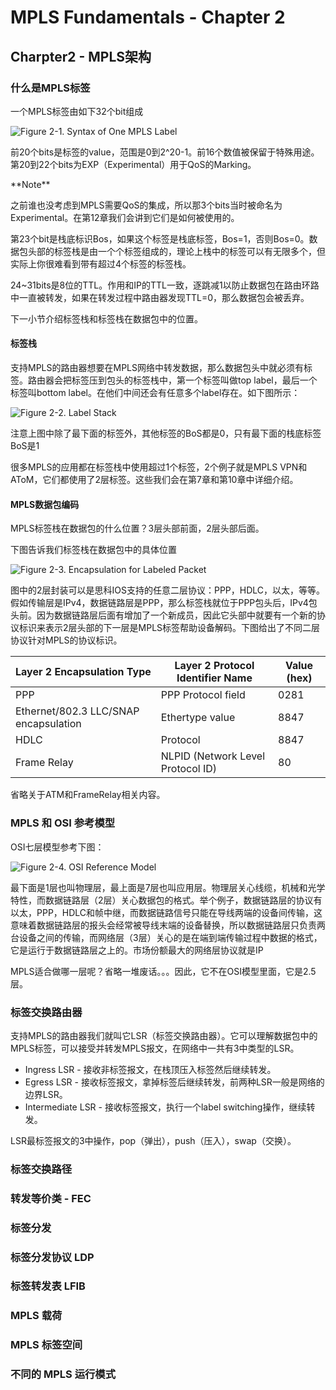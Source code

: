 # MPLS Fundamentals - Chapter 2

## Charpter2 - MPLS架构

### 什么是MPLS标签

<p>
  一个MPLS标签由如下32个bit组成
</p>

![Figure 2-1. Syntax of One MPLS Label](https://learning.oreilly.com/library/view/mpls-fundamentals/1587051974/1587051974_ch02lev1sec1_image01.gif)

<p>
  前20个bits是标签的value，范围是0到2^20-1。前16个数值被保留于特殊用途。第20到22个bits为EXP（Experimental）用于QoS的Marking。
</p>
**Note**

<p>
  之前谁也没考虑到MPLS需要QoS的集成，所以那3个bits当时被命名为Experimental。在第12章我们会讲到它们是如何被使用的。
</p>

<p>
  第23个bit是栈底标识Bos，如果这个标签是栈底标签，Bos=1，否则Bos=0。数据包头部的标签栈是由一个个标签组成的，理论上栈中的标签可以有无限多个，但实际上你很难看到带有超过4个标签的标签栈。
</p>

<p>
  24~31bits是8位的TTL。作用和IP的TTL一致，逐跳减1以防止数据包在路由环路中一直被转发，如果在转发过程中路由器发现TTL=0，那么数据包会被丢弃。
</p>

<p>
  下一小节介绍标签栈和标签栈在数据包中的位置。
</p>



#### 标签栈

<p>
  支持MPLS的路由器想要在MPLS网络中转发数据，那么数据包头中就必须有标签。路由器会把标签压到包头的标签栈中，第一个标签叫做top label，最后一个标签叫bottom label。在他们中间还会有任意多个label存在。如下图所示：
</p>

![Figure 2-2. Label Stack](https://learning.oreilly.com/library/view/mpls-fundamentals/1587051974/1587051974_ch02lev1sec1_image02.gif)

<p>
  注意上图中除了最下面的标签外，其他标签的BoS都是0，只有最下面的栈底标签BoS是1
</p>

<p>
  很多MPLS的应用都在标签栈中使用超过1个标签，2个例子就是MPLS VPN和AToM，它们都使用了2层标签。这些我们会在第7章和第10章中详细介绍。
</p>



#### MPLS数据包编码

<p>
  MPLS标签栈在数据包的什么位置？3层头部前面，2层头部后面。
</p>

<p>
  下图告诉我们标签栈在数据包中的具体位置
</p>

![Figure 2-3. Encapsulation for Labeled Packet](https://learning.oreilly.com/library/view/mpls-fundamentals/1587051974/1587051974_ch02lev1sec1_image03.gif)

<p>
  图中的2层封装可以是思科IOS支持的任意二层协议：PPP，HDLC，以太，等等。假如传输层是IPv4，数据链路层是PPP，那么标签栈就位于PPP包头后，IPv4包头前。因为数据链路层后面有增加了一个新成员，因此它头部中就要有一个新的协议标识来表示2层头部的下一层是MPLS标签帮助设备解码。下图给出了不同二层协议针对MPLS的协议标识。
</p>

| **Layer 2 Encapsulation Type**        | **Layer 2 Protocol Identifier Name** | **Value (hex)** |
| ------------------------------------- | ------------------------------------ | --------------- |
| PPP                                   | PPP Protocol field                   | 0281            |
| Ethernet/802.3 LLC/SNAP encapsulation | Ethertype value                      | 8847            |
| HDLC                                  | Protocol                             | 8847            |
| Frame Relay                           | NLPID (Network Level Protocol ID)    | 80              |

<p>
  省略关于ATM和FrameRelay相关内容。
</p>



### MPLS 和 OSI 参考模型

<p>
  OSI七层模型参考下图：
</p>

![Figure 2-4. OSI Reference Model](https://learning.oreilly.com/library/view/mpls-fundamentals/1587051974/1587051974_ch02lev1sec2_image01.gif)

<p>
  最下面是1层也叫物理层，最上面是7层也叫应用层。物理层关心线缆，机械和光学特性，而数据链路层（2层）关心数据包的格式。举个例子，数据链路层的协议有以太，PPP，HDLC和帧中继，而数据链路信号只能在导线两端的设备间传输，这意味着数据链路层的报头会经常被导线末端的设备替换，所以数据链路层只负责两台设备之间的传输，而网络层（3层）关心的是在端到端传输过程中数据的格式，它是运行于数据链路层之上的。市场份额最大的网络层协议就是IP
</p>

<p>
  MPLS适合做哪一层呢？省略一堆废话。。。因此，它不在OSI模型里面，它是2.5层。
</p>



### 标签交换路由器

<p>
  支持MPLS的路由器我们就叫它LSR（标签交换路由器）。它可以理解数据包中的MPLS标签，可以接受并转发MPLS报文，在网络中一共有3中类型的LSR。
</p>

- Ingress LSR - 接收非标签报文，在栈顶压入标签然后继续转发。
- Egress LSR - 接收标签报文，拿掉标签后继续转发，前两种LSR一般是网络的边界LSR。
- Intermediate LSR - 接收标签报文，执行一个label switching操作，继续转发。

<p>
  LSR最标签报文的3中操作，pop（弹出），push（压入），swap（交换）。
</p>







### 标签交换路径

### 转发等价类 - FEC

### 标签分发

### 标签分发协议 LDP

### 标签转发表 LFIB

### MPLS 载荷

### MPLS 标签空间

### 不同的 MPLS 运行模式

